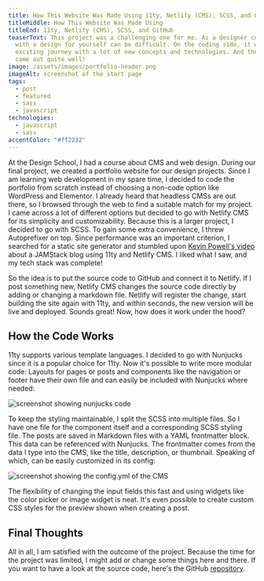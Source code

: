```yaml
---
title: How This Website Was Made Using 11ty, Netlify (CMS), SCSS, and GitHub
titleMiddle: How This Website Was Made Using
titleEnd: 11ty, Netlify (CMS), SCSS, and GitHub
teaserText: This project was a challenging one for me. As a designer coming up
  with a design for yourself can be difficult. On the coding side, it was an
  exciting journey with a lot of new concepts and technologies. And the result
  came out quite well!
image: /assets/images/portfolio-header.png
imageAlt: screenshot of the start page
tags:
  - post
  - featured
  - sass
  - javascript
technologies:
  - javascript
  - sass
accentColor: "#ff2232"
---
```


At the Design School, I had a course about CMS and web design. During our final project, we created a portfolio website for our design projects.
Since I am learning web development in my spare time, I decided to code the portfolio from scratch instead of choosing a non-code option like WordPress and Elementor.
I already heard that headless CMSs are out there, so I browsed through the web to find a suitable match for my project. I came across a lot of different options but decided to go with Netlify CMS for its simplicity and customizability. Because this is a larger project, I decided to go with SCSS. To gain some extra convenience, I threw Autoprefixer on top.
Since performance was an important criterion, I searched for a static site generator and stumbled upon [Kevin Powell's video](https://youtu.be/4wD00RT6d-g) about a JAMStack blog using 11ty and Netlify CMS. I liked what I saw, and my tech stack was complete!

So the idea is to put the source code to GitHub and connect it to Netlify. If I post something new, Netlify CMS changes the source code directly by adding or changing a markdown file. Netlify will register the change, start building the site again with 11ty, and within seconds, the new version will be live and deployed. Sounds great! Now, how does it work under the hood?

## How the Code Works

11ty supports various template languages. I decided to go with Nunjucks since it is a popular choice for 11ty.
Now it's possible to write more modular code: Layouts for pages or posts and components like the navigation or footer have their own file and can easily be included with Nunjucks where needed:

![screenshot showing nunjucks code](/assets/images/portfolio-nunjucks-code.png)

To keep the styling maintainable, I split the SCSS into multiple files. So I have one file for the component itself and a corresponding SCSS styling file.
The posts are saved in Markdown files with a YAML frontmatter block. This data can be referenced with Nunjucks. The frontmatter comes from the data I type into the CMS, like the title, description, or thumbnail.
Speaking of which, can be easily customized in its config:

![screenshot showing the config.yml of the CMS](/assets/images/portfolio-cmsconfig-code.png)

The flexibility of changing the input fields this fast and using widgets like the color picker or image widget is neat. It's even possible to create custom CSS styles for the preview shown when creating a post.

## Final Thoughts

All in all, I am satisfied with the outcome of the project. Because the time for the project was limited, I might add or change some things here and there. If you want to have a look at the source code, here's the GitHub [repository](https://github.com/Noevenzahn/personal-website).

